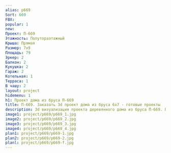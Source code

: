 ```yaml
---
alias: p669
Sort: 669
FBX: 
popular: 1
new: 
Проект: П-669
Этажность: Полутораэтажный
Крыша: Прямая
Размер: 7х9
Площадь: 79
Эркер: 2
Балкон: 2
Кукушка: 2
Гараж: 2
Котельная: 1
Терраса: 1
В чашу: 2
layout: project
hidemenu: 1
h1: Проект дома из бруса П-669
title: П-669. Заказать 3d проект дома из бруса 6х7 - готовые проекты
description: 3d визуализация проекта деревянного дома из бруса П-669. Площадь 79 м2, размер 6х7. Вы можете внести любые изменения в проект.
image1: project/p669/p669_1.jpg
image2: project/p669/p669_2.jpg
image3: project/p669/p669_3.jpg
image4: project/p669/p669_4.jpg
plan1: project/p669/p669-1.jpg
plan2: project/p669/p669-2.jpg
planl: project/p669/p669-f.jpg
---
```

